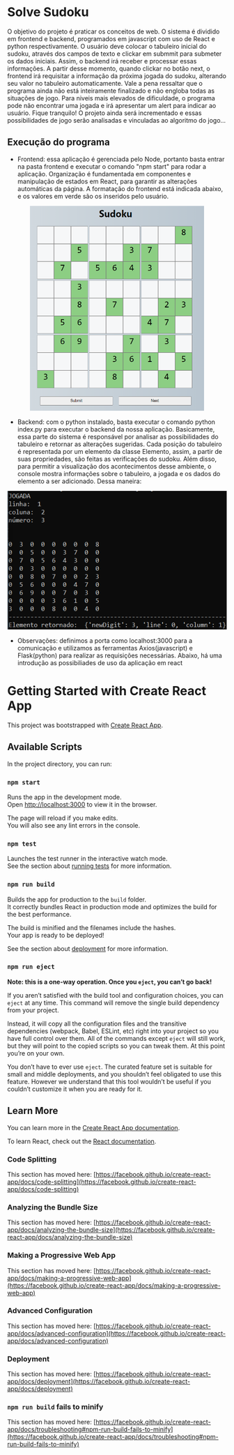 # Solve Sudoku

O objetivo do projeto é praticar os conceitos de web. O sistema é dividido em frontend e backend, programados em javascript com uso de React e python respectivamente.
O usuário deve colocar o tabuleiro inicial do sudoku, através dos campos de texto e clickar em submmit para submeter os dados iniciais. Assim, o backend irá receber e processar essas informações. A partir desse momento, quando clickar no botão next, o frontend irá requisitar a informação da próxima jogada do sudoku, alterando seu valor no tabuleiro automaticamente. Vale a pena ressaltar que o programa ainda não está inteiramente finalizado e não engloba todas as situações de jogo. Para niveis mais elevados de dificuldade, o programa pode não encontrar uma jogada e irá apresentar um alert para indicar ao usuário. Fique tranquilo! O projeto ainda será incrementado e essas possibilidades de jogo serão analisadas e vinculadas ao algoritmo do jogo...

## Execução do programa
- Frontend:
essa aplicação é gerenciada pelo Node, portanto basta entrar na pasta frontend e executar o comando "npm start" para rodar a aplicação.
Organização é fundamentada em componentes e manipulação de estados em React, para garantir as alterações automáticas da página.
A formatação do frontend está indicada abaixo, e os valores em verde são os inseridos pelo usuário. 

<p align="center">
<img src="https://github.com/guilherme-bakaukas/Solve_Sudoku/blob/master/img_README/boardExample.PNG" width="400" height="470" />
</p>

- Backend:
com o python instalado, basta executar o comando python index.py para executar o backend da nossa aplicação.
Basicamente, essa parte do sistema é responsável por analisar as possibilidades do tabuleiro e retornar as alterações sugeridas. Cada posição do tabuleiro é representada por um elemento da classe Elemento, assim, a partir de suas propriedades, são feitas as verificações do sudoku.
Além disso, para permitir a visualização dos acontecimentos desse ambiente, o console mostra informações sobre o tabuleiro, a jogada e os dados do elemento a ser adicionado.
Dessa maneira:

<p align="center">
<img src="https://github.com/guilherme-bakaukas/Solve_Sudoku/blob/master/img_README/promptBackend.PNG" />
</p>

- Observações: definimos a porta como localhost:3000 para a comunicação e utilizamos as ferramentas Axios(javascript) e Flask(python) para realizar as requisições necessárias.
Abaixo, há uma introdução as possibiliades de uso da aplicação em react

# Getting Started with Create React App

This project was bootstrapped with [Create React App](https://github.com/facebook/create-react-app).

## Available Scripts

In the project directory, you can run:

### `npm start`

Runs the app in the development mode.\
Open [http://localhost:3000](http://localhost:3000) to view it in the browser.

The page will reload if you make edits.\
You will also see any lint errors in the console.

### `npm test`

Launches the test runner in the interactive watch mode.\
See the section about [running tests](https://facebook.github.io/create-react-app/docs/running-tests) for more information.

### `npm run build`

Builds the app for production to the `build` folder.\
It correctly bundles React in production mode and optimizes the build for the best performance.

The build is minified and the filenames include the hashes.\
Your app is ready to be deployed!

See the section about [deployment](https://facebook.github.io/create-react-app/docs/deployment) for more information.

### `npm run eject`

**Note: this is a one-way operation. Once you `eject`, you can’t go back!**

If you aren’t satisfied with the build tool and configuration choices, you can `eject` at any time. This command will remove the single build dependency from your project.

Instead, it will copy all the configuration files and the transitive dependencies (webpack, Babel, ESLint, etc) right into your project so you have full control over them. All of the commands except `eject` will still work, but they will point to the copied scripts so you can tweak them. At this point you’re on your own.

You don’t have to ever use `eject`. The curated feature set is suitable for small and middle deployments, and you shouldn’t feel obligated to use this feature. However we understand that this tool wouldn’t be useful if you couldn’t customize it when you are ready for it.

## Learn More

You can learn more in the [Create React App documentation](https://facebook.github.io/create-react-app/docs/getting-started).

To learn React, check out the [React documentation](https://reactjs.org/).

### Code Splitting

This section has moved here: [https://facebook.github.io/create-react-app/docs/code-splitting](https://facebook.github.io/create-react-app/docs/code-splitting)

### Analyzing the Bundle Size

This section has moved here: [https://facebook.github.io/create-react-app/docs/analyzing-the-bundle-size](https://facebook.github.io/create-react-app/docs/analyzing-the-bundle-size)

### Making a Progressive Web App

This section has moved here: [https://facebook.github.io/create-react-app/docs/making-a-progressive-web-app](https://facebook.github.io/create-react-app/docs/making-a-progressive-web-app)

### Advanced Configuration

This section has moved here: [https://facebook.github.io/create-react-app/docs/advanced-configuration](https://facebook.github.io/create-react-app/docs/advanced-configuration)

### Deployment

This section has moved here: [https://facebook.github.io/create-react-app/docs/deployment](https://facebook.github.io/create-react-app/docs/deployment)

### `npm run build` fails to minify

This section has moved here: [https://facebook.github.io/create-react-app/docs/troubleshooting#npm-run-build-fails-to-minify](https://facebook.github.io/create-react-app/docs/troubleshooting#npm-run-build-fails-to-minify)
